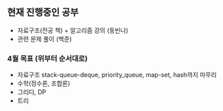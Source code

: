 
## 현재 진행중인 공부
- 자료구조(전공 책) + 알고리즘 강의 (동빈나)
- 관련 문제 풀이 (백준)

### 4월 목표 (위부터 순서대로)
- 자료구조 stack-queue-deque, priority_queue, map-set, hash까지 마무리
- 수학(정수론, 조합론) 
- 그리디, DP
- 트리
  

